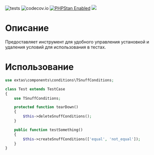![tests](https://github.com/jeyroik/extas-snuff-conditions/workflows/PHP%20Composer/badge.svg?branch=master&event=push)
![codecov.io](https://codecov.io/gh/jeyroik/extas-snuff-conditions/coverage.svg?branch=master)
<a href="https://github.com/phpstan/phpstan"><img src="https://img.shields.io/badge/PHPStan-enabled-brightgreen.svg?style=flat" alt="PHPStan Enabled"></a>
<a href="https://codeclimate.com/github/jeyroik/extas-snuffbox-conditions/maintainability"><img src="https://api.codeclimate.com/v1/badges/8a1d3c3b0f512e519e3d/maintainability" /></a>

# Описание

Предоставляет инструмент для удобного управления установкой и удаления условий для использования в тестах.

# Использование

```php
use extas\components\conditions\TSnuffConditions;

class Test extends TestCase
{
    use TSnuffConditions;

    protected function tearDown()
    {
        $this->deleteSnuffConditions();
    }

    public function testSomething()
    {
        $this->createSnuffConditions(['equal', 'not_equal']);
    }
}
```
